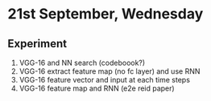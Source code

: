 # 21st September, Wednesday

## Experiment
1. VGG-16 and NN search (codeboook?)
2. VGG-16 extract feature map (no fc layer) and use RNN
3. VGG-16 feature vector and input at each time steps
4. VGG-16 feature map and RNN (e2e reid paper)